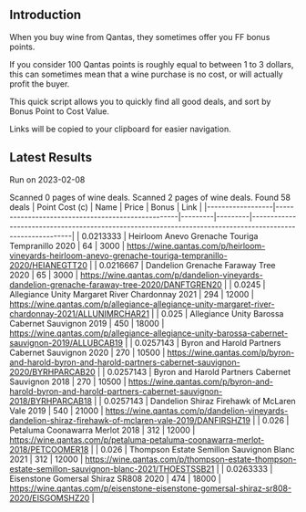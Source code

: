 ## Introduction

When you buy wine from Qantas, they sometimes offer you FF bonus points. 

If you consider 100 Qantas points is roughly equal to between 1 to 3 dollars, this can sometimes mean that a wine purchase is no cost, or will actually profit the buyer.

This quick script allows you to quickly find all good deals, and sort by Bonus Point to Cost Value.

Links will be copied to your clipboard for easier navigation.

## Latest Results

Run on 2023-02-08

Scanned 0 pages of wine deals.
Scanned 2 pages of wine deals.
Found 58 deals
|   Point Cost (c) | Name                                              |   Price |   Bonus | Link                                                                                                      |
|------------------|---------------------------------------------------|---------|---------|-----------------------------------------------------------------------------------------------------------|
|        0.0213333 | Heirloom Anevo Grenache Touriga Tempranillo 2020  |      64 |    3000 | https://wine.qantas.com/p/heirloom-vineyards-heirloom-anevo-grenache-touriga-tempranillo-2020/HEIANEGTT20 |
|        0.0216667 | Dandelion Grenache Faraway Tree 2020              |      65 |    3000 | https://wine.qantas.com/p/dandelion-vineyards-dandelion-grenache-faraway-tree-2020/DANFTGREN20            |
|        0.0245    | Allegiance Unity Margaret River Chardonnay 2021   |     294 |   12000 | https://wine.qantas.com/p/allegiance-allegiance-unity-margaret-river-chardonnay-2021/ALLUNIMRCHAR21       |
|        0.025     | Allegiance Unity Barossa Cabernet Sauvignon 2019  |     450 |   18000 | https://wine.qantas.com/p/allegiance-allegiance-unity-barossa-cabernet-sauvignon-2019/ALLUBCAB19          |
|        0.0257143 | Byron and Harold Partners Cabernet Sauvignon 2020 |     270 |   10500 | https://wine.qantas.com/p/byron-and-harold-byron-and-harold-partners-cabernet-sauvignon-2020/BYRHPARCAB20 |
|        0.0257143 | Byron and Harold Partners Cabernet Sauvignon 2018 |     270 |   10500 | https://wine.qantas.com/p/byron-and-harold-byron-and-harold-partners-cabernet-sauvignon-2018/BYRHPARCAB18 |
|        0.0257143 | Dandelion Shiraz Firehawk of McLaren Vale 2019    |     540 |   21000 | https://wine.qantas.com/p/dandelion-vineyards-dandelion-shiraz-firehawk-of-mclaren-vale-2019/DANFIRSHZ19  |
|        0.026     | Petaluma Coonawarra Merlot 2018                   |     312 |   12000 | https://wine.qantas.com/p/petaluma-petaluma-coonawarra-merlot-2018/PETCOOMER18                            |
|        0.026     | Thompson Estate Semillon Sauvignon Blanc 2021     |     312 |   12000 | https://wine.qantas.com/p/thompson-estate-thompson-estate-semillon-sauvignon-blanc-2021/THOESTSSB21       |
|        0.0263333 | Eisenstone Gomersal Shiraz SR808 2020             |     474 |   18000 | https://wine.qantas.com/p/eisenstone-eisenstone-gomersal-shiraz-sr808-2020/EISGOMSHZ20                    |

